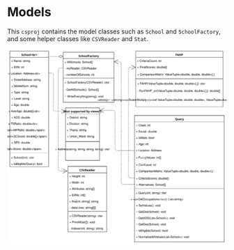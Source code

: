 # Models

This `csproj` contains the model classes such as `School` and `SchoolFactory`, and some helper classes like `CSVReader` and `Stat`.

![Now this is embarrassing! The UML diagram was supposed to be here.](./Models_UML.svg)